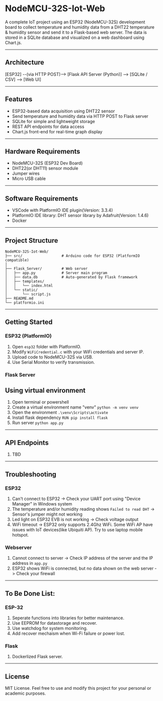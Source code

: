 # NodeMCU-32S-Iot-Web

A complete IoT project using an ESP32 (NodeMCU-32S) development board to collect temperature and humidity data from a DHT22 temperature & humidity sensor and send it to a Flask-based web server. The data is stored in a SQLite database and visualized on a web dashboard using Chart.js.

---

## Architecture

[ESP32] --(via HTTP POST)--> [Flask API Server (Python)] --> [SQLite / CSV] --> [Web UI]

---
## Features

- ESP32-based data acquisition using DHT22 sensor
- Send temperature and humidity data via HTTP POST to Flask server
- SQLite for simple and lightweight storage
- REST API endpoints for data access
- Chart.js front-end for real-time graph display

---

## Hardware Requirements

- NodeMCU-32S (ESP32 Dev Board)
- DHT22(or DHT11) sensor module
- Jumper wires
- Micro USB cable

---

## Software Requirements

- VSCode with PlatformIO IDE plugin(Version: 3.3.4)
- PlatformIO IDE library: DHT sensor library by Adafruit(Version: 1.4.6)
- Docker
---

## Project Structure

```
NodeMCU-32S-Iot-Web/
├── src/                  # Arduino code for ESP32 (PlatformIO compatible)
│   
├── Flask_Server/         # Web server
│   ├── app.py            # Server main program
│   ├── data.db           # Auto-generated by Flask framework
│   ├── templates/
│   │   └── index.html
│   └── static/
│       └── script.js
├── README.md
└── platformio.ini
```
---

## Getting Started

### ESP32 (PlatformIO)
1. Open `esp32` folder with PlatformIO.
2. Modify `WiFiCredential.c` with your WiFi credentials and server IP.
3. Upload code to NodeMCU-32S via USB.
4. Use Serial Monitor to verify transmission.

### Flask Server
## Using virtual environment
1. Open terminal or powershell
2. Create a virtual environment name "venv" `python -m venv venv`
3. Open the environment `.\venv\Scripts\activate`
4. Install flask dependency `RUN pip install flask`
5. Run server `python app.py`

---

## API Endpoints
1. TBD

---

## Troubleshooting
### ESP32
1. Can't connect to ESP32 -> Check your UART port using "Device Manager" in Windows system
2. The temperature and/or humidity reading shows `Failed to read DHT` -> Sensor's jumper might not working
3. Led light on ESP32 EVB is not working -> Check voltage output
4. WiFi timeout -> ESP32 only supports 2.4Ghz WiFi. Some WiFi AP have issues with IoT devices(like Ubiquiti AP). Try to use laptop mobile hotspot.


### Webserver
1. Cannot connect to server -> Check IP address of the server and the IP address in `app.py`
2. ESP32 shows WiFi is connected, but no data shown on the web server -> Check your firewall

---

## To Be Done List:
### ESP-32
1. Seperate functions into libraries for better maintenance.
2. Use EEPROM for datastorage and recover.
3. Use watchdog for system monitoring.
4. Add recover mechaism when Wi-Fi failure or power lost.

### Flask
1. Dockerlized Flask server.

---

## License

MIT License. Feel free to use and modify this project for your personal or academic purposes.
